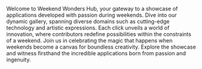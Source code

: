 Welcome to Weekend Wonders Hub, your gateway to a showcase of applications developed with passion during weekends. Dive into our dynamic gallery, spanning diverse domains such as cutting-edge technology and artistic expressions. Each click unveils a world of innovation, where contributors redefine possibilities within the constraints of a weekend. Join us in celebrating the magic that happens when weekends become a canvas for boundless creativity. Explore the showcase and witness firsthand the incredible applications born from passion and ingenuity.
